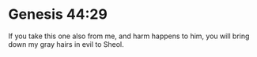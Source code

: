 # Genesis 44:29

If you take this one also from me, and harm happens to him, you will bring down my gray hairs in evil to Sheol.
